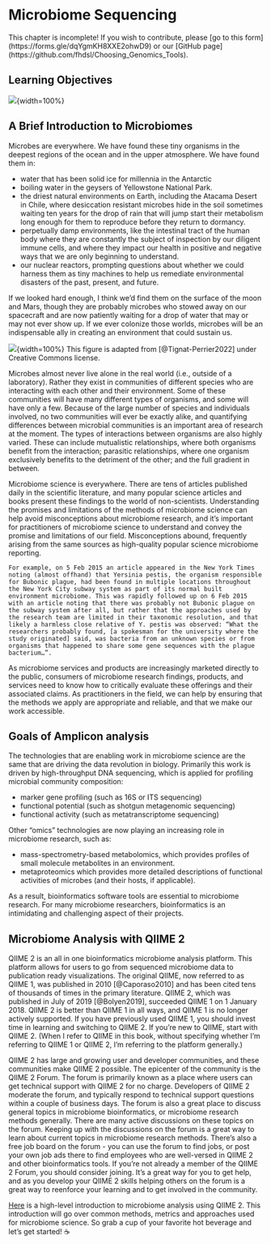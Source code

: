 


# Microbiome Sequencing

<div class = "warning">
This chapter is incomplete! If you wish to contribute, please [go to this form](https://forms.gle/dqYgmKH8XXE2ohwD9) or our [GitHub page](https://github.com/fhdsl/Choosing_Genomics_Tools).
</div>

## Learning Objectives

![](resources/images/13-microbiome_files/figure-docx//1YwxXy2rnUgbx_7B7ENH9wpDX-j6JpJz6lGVzOkjo0qY_g2668d07d0b9_0_0.png){width=100%}
## A Brief Introduction to Microbiomes


Microbes are everywhere. We have found these tiny organisms in the deepest regions of the ocean and in the upper atmosphere. We have found them in:
+ water that has been solid ice for millennia in the Antarctic
+ boiling water in the geysers of Yellowstone National Park.
+ the driest natural environments on Earth, including the Atacama Desert in Chile, where desiccation resistant microbes hide in the soil sometimes waiting ten years for the drop of rain that will jump start their metabolism long enough for them to reproduce before they return to dormancy.
+ perpetually damp environments, like the intestinal tract of the human body where they are constantly the subject of inspection by our diligent immune cells, and where they impact our health in positive and negative ways that we are only beginning to understand.
+ our nuclear reactors, prompting questions about whether we could harness them as tiny machines to help us remediate environmental disasters of the past, present, and future.

 If we looked hard enough, I think we’d find them on the surface of the moon and Mars, though they are probably microbes who stowed away on our spacecraft and are now patiently waiting for a drop of water that may or may not ever show up. If we ever colonize those worlds, microbes will be an indispensable ally in creating an environment that could sustain us.

![](resources/images/13-microbiome_files/figure-docx//1YwxXy2rnUgbx_7B7ENH9wpDX-j6JpJz6lGVzOkjo0qY_g26ebab787e9_0_0.png){width=100%}
This figure is adapted from [@Tignat-Perrier2022] under Creative Commons license.

Microbes almost never live alone in the real world (i.e., outside of a laboratory). Rather they exist in communities of different species who are interacting with each other and their environment. Some of these communities will have many different types of organisms, and some will have only a few. Because of the large number of species and individuals involved, no two communities will ever be exactly alike, and quantifying differences between microbial communities is an important area of research at the moment. The types of interactions between organisms are also highly varied. These can include mutualistic relationships, where both organisms benefit from the interaction; parasitic relationships, where one organism exclusively benefits to the detriment of the other; and the full gradient in between.

Microbiome science is everywhere. There are tens of articles published daily in the scientific literature, and many popular science articles and books present these findings to the world of non-scientists. Understanding the promises and limitations of the methods of microbiome science can help avoid misconceptions about microbiome research, and it’s important for practitioners of microbiome science to understand and convey the promise and limitations of our field. Misconceptions abound, frequently arising from the same sources as high-quality popular science microbiome reporting.

    For example, on 5 Feb 2015 an article appeared in the New York Times noting (almost offhand) that Yersinia pestis, the organism responsible for Bubonic plague, had been found in multiple locations throughout the New York City subway system as part of its normal built environment microbiome. This was rapidly followed up on 6 Feb 2015 with an article noting that there was probably not Bubonic plague on the subway system after all, but rather that the approaches used by the research team are limited in their taxonomic resolution, and that likely a harmless close relative of Y. pestis was observed: “What the researchers probably found, [a spokesman for the university where the study originated] said, was bacteria from an unknown species or from organisms that happened to share some gene sequences with the plague bacterium…”.

 As microbiome services and products are increasingly marketed directly to the public, consumers of microbiome research findings, products, and services need to know how to critically evaluate these offerings and their associated claims. As practitioners in the field, we can help by ensuring that the methods we apply are appropriate and reliable, and that we make our work accessible.

## Goals of Amplicon analysis

The technologies that are enabling work in microbiome science are the same that are driving the data revolution in biology. Primarily this work is driven by high-throughput DNA sequencing, which is applied for profiling microbial community composition:

+ marker gene profiling (such as 16S or ITS sequencing)
+ functional potential (such as shotgun metagenomic sequencing)
+ functional activity (such as metatranscriptome sequencing)

Other “omics” technologies are now playing an increasing role in microbiome research, such as:

+ mass-spectrometry-based metabolomics, which provides profiles of small molecule metabolites in an environment.
+ metaproteomics which provides more detailed descriptions of functional activities of microbes (and their hosts, if applicable).

 As a result, bioinformatics software tools are essential to microbiome research. For many microbiome researchers, bioinformatics is an intimidating and challenging aspect of their projects.


## Microbiome Analysis with QIIME 2
QIIME 2 is an all in one bioinformatics microbiome analysis platform. This platform allows for users to go from sequenced microbiome data to publication ready visualizations. The original QIIME, now referred to as QIIME 1, was published in 2010 [@Caporaso2010] and has been cited tens of thousands of times in the primary literature. QIIME 2, which was published in July of 2019 [@Bolyen2019], succeeded QIIME 1 on 1 January 2018. QIIME 2 is better than QIIME 1 in all ways, and QIIME 1 is no longer actively supported. If you have previously used QIIME 1, you should invest time in learning and switching to QIIME 2. If you’re new to QIIME, start with QIIME 2. (When I refer to QIIME in this book, without specifying whether I’m referring to QIIME 1 or QIIME 2, I’m referring to the platform generally.)

QIIME 2 has large and growing user and developer communities, and these communities make QIIME 2 possible. The epicenter of the community is the QIIME 2 Forum. The forum is primarily known as a place where users can get technical support with QIIME 2 for no charge. Developers of QIIME 2 moderate the forum, and typically respond to technical support questions within a couple of business days. The forum is also a great place to discuss general topics in microbiome bioinformatics, or microbiome research methods generally. There are many active discussions on these topics on the forum. Keeping up with the discussions on the forum is a great way to learn about current topics in microbiome research methods. There’s also a free job board on the forum - you can use the forum to find jobs, or post your own job ads there to find employees who are well-versed in QIIME 2 and other bioinformatics tools. If you’re not already a member of the QIIME 2 Forum, you should consider joining. It’s a great way for you to get help, and as you develop your QIIME 2 skills helping others on the forum is a great way to reenforce your learning and to get involved in the community.

[Here](https://gregcaporaso.github.io/q2book/front-matter/preface.html) is a high-level introduction to microbiome analysis using QIIME 2. This introduction will go over common methods, metrics and approaches used for microbiome science.
So grab a cup of your favorite hot beverage and let’s get started! ☕

